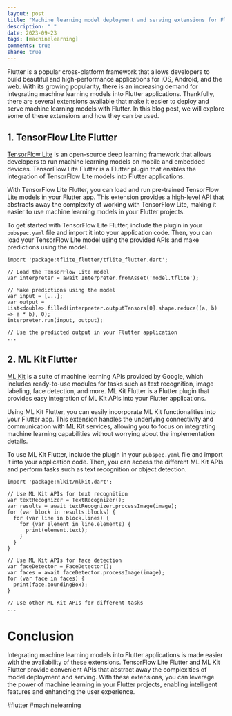 ```yaml
---
layout: post
title: "Machine learning model deployment and serving extensions for Flutter"
description: " "
date: 2023-09-23
tags: [machinelearning]
comments: true
share: true
---
```


Flutter is a popular cross-platform framework that allows developers to build beautiful and high-performance applications for iOS, Android, and the web. With its growing popularity, there is an increasing demand for integrating machine learning models into Flutter applications. Thankfully, there are several extensions available that make it easier to deploy and serve machine learning models with Flutter. In this blog post, we will explore some of these extensions and how they can be used.

## 1. TensorFlow Lite Flutter

[TensorFlow Lite](https://www.tensorflow.org/lite) is an open-source deep learning framework that allows developers to run machine learning models on mobile and embedded devices. TensorFlow Lite Flutter is a Flutter plugin that enables the integration of TensorFlow Lite models into Flutter applications.

With TensorFlow Lite Flutter, you can load and run pre-trained TensorFlow Lite models in your Flutter app. This extension provides a high-level API that abstracts away the complexity of working with TensorFlow Lite, making it easier to use machine learning models in your Flutter projects.

To get started with TensorFlow Lite Flutter, include the plugin in your `pubspec.yaml` file and import it into your application code. Then, you can load your TensorFlow Lite model using the provided APIs and make predictions using the model.

```
import 'package:tflite_flutter/tflite_flutter.dart';

// Load the TensorFlow Lite model
var interpreter = await Interpreter.fromAsset('model.tflite');

// Make predictions using the model
var input = [...];
var output = List<double>.filled(interpreter.outputTensors[0].shape.reduce((a, b) => a * b), 0);
interpreter.run(input, output);

// Use the predicted output in your Flutter application
...
```

## 2. ML Kit Flutter

[ML Kit](https://developers.google.com/ml-kit) is a suite of machine learning APIs provided by Google, which includes ready-to-use modules for tasks such as text recognition, image labeling, face detection, and more. ML Kit Flutter is a Flutter plugin that provides easy integration of ML Kit APIs into your Flutter applications.

Using ML Kit Flutter, you can easily incorporate ML Kit functionalities into your Flutter app. This extension handles the underlying connectivity and communication with ML Kit services, allowing you to focus on integrating machine learning capabilities without worrying about the implementation details.

To use ML Kit Flutter, include the plugin in your `pubspec.yaml` file and import it into your application code. Then, you can access the different ML Kit APIs and perform tasks such as text recognition or object detection.

```
import 'package:mlkit/mlkit.dart';

// Use ML Kit APIs for text recognition
var textRecognizer = TextRecognizer();
var results = await textRecognizer.processImage(image);
for (var block in results.blocks) {
  for (var line in block.lines) {
    for (var element in line.elements) {
      print(element.text);
    }
  }
}

// Use ML Kit APIs for face detection
var faceDetector = FaceDetector();
var faces = await faceDetector.processImage(image);
for (var face in faces) {
  print(face.boundingBox);
}

// Use other ML Kit APIs for different tasks
...
```

# Conclusion

Integrating machine learning models into Flutter applications is made easier with the availability of these extensions. TensorFlow Lite Flutter and ML Kit Flutter provide convenient APIs that abstract away the complexities of model deployment and serving. With these extensions, you can leverage the power of machine learning in your Flutter projects, enabling intelligent features and enhancing the user experience.

#flutter #machinelearning